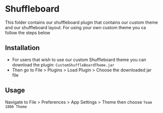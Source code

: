 # Shuffleboard
This folder contains our shuffleboard plugin that contains our custom theme and our shuffleboard layout. For using your own custom theme you ca follow the steps below

## Installation
- For users that wish to use our custom Shuffleboard theme you can download the plugin: `CustomShuffleBoardTheme.jar`
- Then go to File > Plugins > Load Plugin > Choose the downloaded jar file

## Usage
Navigate to File > Preferences > App Settings > Theme then choose `Team 1806 Theme`